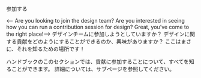 <!-- # Get involved -->
参加する

<-- Are you looking to join the design team? Are you interested in seeing how you can run a contribution session for design? Great, you’ve come to the right place!-->
デザインチームに参加しようとしていますか？ デザインに関する貢献をどのようにすることができるのか、興味がありますか？ ここはまさに、それを知るための場所です！

<!-- In this section of the handbook, you can find out all about getting involved. See the sub pages for further information. -->
ハンドブックのこのセクションでは、貢献に参加することについて、すべてを知ることができます。 詳細については、サブページを参照してください。
